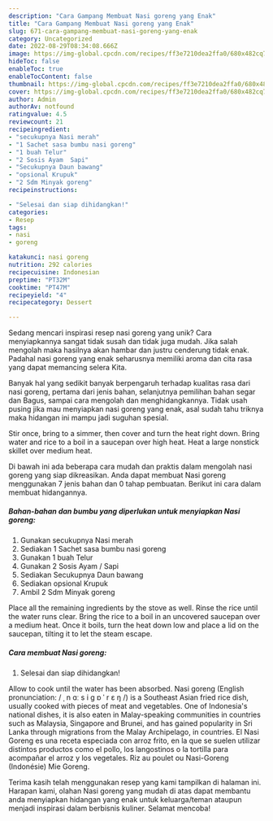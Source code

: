 ```yaml
---
description: "Cara Gampang Membuat Nasi goreng yang Enak"
title: "Cara Gampang Membuat Nasi goreng yang Enak"
slug: 671-cara-gampang-membuat-nasi-goreng-yang-enak
category: Uncategorized
date: 2022-08-29T08:34:08.666Z
image: https://img-global.cpcdn.com/recipes/ff3e7210dea2ffa0/680x482cq70/nasi-goreng-foto-resep-utama.jpg
hideToc: false
enableToc: true
enableTocContent: false
thumbnail: https://img-global.cpcdn.com/recipes/ff3e7210dea2ffa0/680x482cq70/nasi-goreng-foto-resep-utama.jpg
cover: https://img-global.cpcdn.com/recipes/ff3e7210dea2ffa0/680x482cq70/nasi-goreng-foto-resep-utama.jpg
author: Admin
authorAv: notfound
ratingvalue: 4.5
reviewcount: 21
recipeingredient:
- "secukupnya Nasi merah"
- "1 Sachet sasa bumbu nasi goreng"
- "1 buah Telur"
- "2 Sosis Ayam  Sapi"
- "Secukupnya Daun bawang"
- "opsional Krupuk"
- "2 Sdm Minyak goreng"
recipeinstructions:

- "Selesai dan siap dihidangkan!"
categories:
- Resep
tags:
- nasi
- goreng

katakunci: nasi goreng 
nutrition: 292 calories
recipecuisine: Indonesian
preptime: "PT32M"
cooktime: "PT47M"
recipeyield: "4"
recipecategory: Dessert

---
```





Sedang mencari inspirasi resep nasi goreng yang unik? Cara menyiapkannya sangat tidak susah dan tidak juga mudah. Jika salah mengolah maka hasilnya akan hambar dan justru cenderung tidak enak. Padahal nasi goreng yang enak seharusnya memiliki aroma dan cita rasa yang dapat memancing selera Kita.





Banyak hal yang sedikit banyak berpengaruh terhadap kualitas rasa dari nasi goreng, pertama dari jenis bahan, selanjutnya pemilihan bahan segar dan Bagus, sampai cara mengolah dan menghidangkannya. Tidak usah pusing jika mau menyiapkan nasi goreng yang enak,      asal sudah tahu triknya maka hidangan ini mampu jadi suguhan spesial.














Stir once, bring to a simmer, then cover and turn the heat right down. Bring water and rice to a boil in a saucepan over high heat. Heat a large nonstick skillet over medium heat.






Di bawah ini ada beberapa cara mudah dan praktis dalam mengolah nasi goreng yang siap dikreasikan. Anda dapat membuat Nasi goreng menggunakan 7 jenis bahan dan 0 tahap pembuatan. Berikut ini cara dalam membuat hidangannya.

<!--inarticleads1-->

##### Bahan-bahan dan bumbu yang diperlukan untuk menyiapkan Nasi goreng:

1. Gunakan secukupnya Nasi merah
1. Sediakan 1 Sachet sasa bumbu nasi goreng
1. Gunakan 1 buah Telur
1. Gunakan 2 Sosis Ayam / Sapi
1. Sediakan Secukupnya Daun bawang
1. Sediakan opsional Krupuk
1. Ambil 2 Sdm Minyak goreng


Place all the remaining ingredients by the stove as well. Rinse the rice until the water runs clear. Bring the rice to a boil in an uncovered saucepan over a medium heat. Once it boils, turn the heat down low and place a lid on the saucepan, tilting it to let the steam escape. 

<!--inarticleads2-->

##### Cara membuat Nasi goreng:


1. Selesai dan siap dihidangkan!

Allow to cook until the water has been absorbed. Nasi goreng (English pronunciation: / ˌ n ɑː s i ɡ ɒ ˈ r ɛ ŋ /) is a Southeast Asian fried rice dish, usually cooked with pieces of meat and vegetables. One of Indonesia&#39;s national dishes, it is also eaten in Malay-speaking communities in countries such as Malaysia, Singapore and Brunei, and has gained popularity in Sri Lanka through migrations from the Malay Archipelago, in countries. El Nasi Goreng es una receta especiada con arroz frito, en la que se suelen utilizar distintos productos como el pollo, los langostinos o la tortilla para acompañar el arroz y los vegetales. Riz au poulet ou Nasi-Goreng (Indonésie) Mie Goreng. 

Terima kasih telah menggunakan resep yang kami tampilkan di halaman ini. Harapan kami, olahan Nasi goreng yang mudah di atas dapat membantu anda menyiapkan hidangan yang enak untuk keluarga/teman ataupun menjadi inspirasi dalam berbisnis kuliner. Selamat mencoba!
